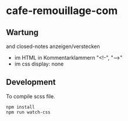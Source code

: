 # cafe-remouillage-com

## Wartung

and closed-notes anzeigen/verstecken

* im HTML in Kommentarklammern "<!-",  "-->"
* im css display: none

## Development

To compile scss file.

```
npm install
npm run watch-css
```
